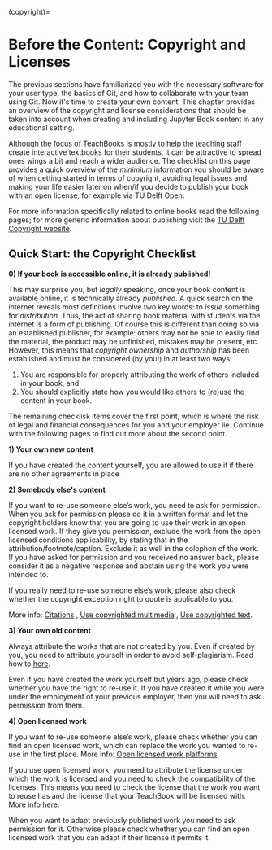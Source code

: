 (copyright)=
# Before the Content: Copyright and Licenses

The previous sections have familiarized you with the necessary software for your user type, the basics of Git, and how to collaborate with your team using Git. Now it's time to create your own content. This chapter provides an overview of the copyright and license considerations that should be taken into account when creating and including Jupyter Book content in any educational setting.

Although the focus of TeachBooks is mostly to help the teaching staff create interactive textbooks for their students, it can be attractive to spread ones wings a bit and reach a wider audience. The checklist on this page provides a quick overview of the _minimium_ information you should be aware of when getting started in terms of copyright, avoiding legal issues and making your life easier later on when/if you decide to publish your book with an open license, for example via TU Delft Open.

For more information specifically related to online books read the following pages; for more generic information about publishing visit the [TU Delft Copyright website](https://www.tudelft.nl/library/support/copyright).

## Quick Start: the Copyright Checklist

**0) If your book is accessible online, it is already published!**

This may surprise you, but _legally_ speaking, once your book content is available online, it is technically already _published._ A quick search on the internet reveals most definitions involve two key words: to _issue_ something for _distribution._ Thus, the act of sharing book material with students via the internet is a form of publishing. Of course this is different than doing so via an established publisher, for example: others may not be able to easily find the material, the product may be unfinished, mistakes may be present, etc. However, this means that _copyright ownership_ and _authorship_ has been established and must be considered (by you!) in at least two ways:

1. You are responsible for properly attributing the work of others included in your book, and
2. You should explicitly state how you would like others to (re)use the content in your book.

The remaining checklisk items cover the first point, which is where the risk of legal and financial consequences for you and your employer lie. Continue with the following pages to find out more about the second point.

**1) Your own new content**
    
If you have created the content yourself, you are allowed to use it if there are no other agreements in place

**2) Somebody else's content**

If you want to re-use someone else’s work, you need to ask for permission. When you ask for permission please do it in a written format and let the copyright holders know that you are going to use their work in an open licensed work. If they give you permission, exclude the work from the open licensed conditions applicability, by stating that in the attribution/footnote/caption. Exclude it as well in the colophon of the work. If you have asked for permission and you received no answer back, please consider it as a negative response and abstain using the work you were intended to.

If you really need to re-use someone else’s work, please also check whether the copyright exception right to quote is applicable to you.
 
More info: [Citations](https://www.tudelft.nl/library/support/copyright/researcher-copyright-answers#c1131017) , [Use copyrighted multimedia](https://www.tudelft.nl/library/support/copyright/researcher-copyright-answers#c1131031) , [Use copyrighted text](https://www.tudelft.nl/library/support/copyright/researcher-copyright-answers#c1131032).

**3) Your own old content**

Always attribute the works that are not created by you. Even if created by you, you need to attribute yourself in order to avoid self-plagiarism. Read how to [here](https://www.tudelft.nl/library/support/copyright/researcher-copyright-answers#c1131032).

Even if you have created the work yourself but years ago, please check whether you have the right to re-use it. If you have created it while you were under the employment of your previous employer, then you will need to ask permission from them. 

**4) Open licensed work**

If you want to re-use someone else’s work, please check whether you can find an open licensed work, which can replace the work you wanted to re-use in the first place. More info: [Open licensed work platforms](https://www.tudelft.nl/en/library/collections/open-educational-resources).

If you use open licensed work, you need to attribute the license under which the work is licensed and you need to check the compatibility of the licenses. This means you need to check the license that the work you want to reuse has and the license that your TeachBook will be licensed with. More info [here](https://wiki.creativecommons.org/wiki/Wiki/cc_license_compatibility).

When you want to adapt previously published work you need to ask permission for it. Otherwise please check whether you can find an open licensed work that you can adapt if their license it permits it.

